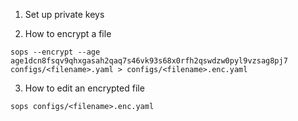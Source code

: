 1. Set up private keys

2. How to encrypt a file
```
sops --encrypt --age age1dcn8fsqv9qhxgasah2qaq7s46vk93s68x0rfh2qswdzw0pyl9vzsag8pj7 configs/<filename>.yaml > configs/<filename>.enc.yaml
```

3. How to edit an encrypted file

```
sops configs/<filename>.enc.yaml
```
